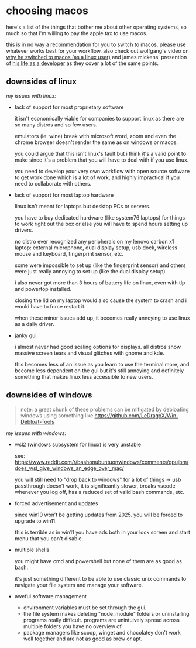 # choosing macos

here's a list of the things that bother me about other operating systems, so much so that i'm willing to pay the apple tax to use macos.

this is in no way a recommendation for you to switch to macos. please use whatever works best for your workflow. also check out wolfgang's video on [why he switched to macos (as a linux user)](https://www.youtube.com/watch?v=X0DIHlnD_S0) and james mickens' presention of [his life as a developer](https://youtu.be/7Nj9ZjwOdFQ?si=mhz86GWUVsvk6sPe&t=1009) as they cover a lot of the same points.

## downsides of linux

_my issues with linux:_

- lack of support for most proprietary software

     it isn't economically viable for companies to support linux as there are so many distros and so few users.

     emulators (ie. wine) break with microsoft word, zoom and even the chrome browser doesn't render the same as on windows or macos.

     you could argue that this isn't linux's fault but i think it's a valid point to make since it's a problem that you will have to deal with if you use linux.

     you need to develop your very own workflow with open source software to get work done which is a lot of work, and highly impractical if you need to collaborate with others.

- lack of support for most laptop hardware

     linux isn't meant for laptops but desktop PCs or servers.

     you have to buy dedicated hardware (like system76 laptops) for things to work right out the box or else you will have to spend hours setting up drivers.

     no distro ever recognized any peripherals on my lenovo carbon x1 laptop: external microphone, dual display setup, usb dock, wireless mouse and keyboard, fingerprint sensor, etc.

     some were impossible to set up (like the fingerprint sensor) and others were just really annoying to set up (like the dual display setup).

     i also never got more than 3 hours of battery life on linux, even with tlp and powertop installed.

     closing the lid on my laptop would also cause the system to crash and i would have to force restart it.

     when these minor issues add up, it becomes really annoying to use linux as a daily driver.

- janky gui

     i almost never had good scaling options for displays. all distros show massive screen tears and visual glitches with gnome and kde.

     this becomes less of an issue as you learn to use the terminal more, and become less dependent on the gui but it's still annoying and definitely something that makes linux less accessible to new users.

## downsides of windows

> note: a great chunk of these problems can be mitigated by debloating windows using something like https://github.com/LeDragoX/Win-Debloat-Tools

_my issues with windows:_

- wsl2 (windows subsystem for linux) is very unstable

     see: https://www.reddit.com/r/bashonubuntuonwindows/comments/opujbm/does_wsl_give_windows_an_edge_over_mac/

     you will still need to "drop back to windows" for a lot of things → usb passthrough doesn’t work, it is significantly slower, breaks vscode whenever you log off, has a reduced set of valid bash commands, etc.

- forced advertisement and updates

     since win10 won’t be getting updates from 2025. you will be forced to upgrade to win11.

     this is terrible as in win11 you have ads both in your lock screen and start menu that you can't disable.

- multiple shells

     you might have cmd and powershell but none of them are as good as bash.

     it's just something different to be able to use classic unix commands to navigate your file system and manage your software.

- aweful software management

     - environment variables must be set through the gui.
     - the file system makes deleting "node_module" folders or uninstalling programs really difficult. programs are unintuively spread across multiple folders you have no overview of.
     - package managers like scoop, winget and chocolatey don't work well together and are not as good as brew or apt.
